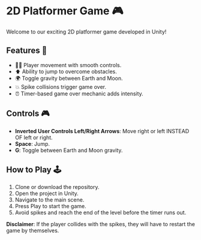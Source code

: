 # 2D Platformer Game 🎮

Welcome to our exciting 2D platformer game developed in Unity!

## Features 🚀

- 🏃‍♂️ Player movement with smooth controls.
- ⬆️ Ability to jump to overcome obstacles.
- 🌍 Toggle gravity between Earth and Moon.
- 💥 Spike collisions trigger game over.
- ⏰ Timer-based game over mechanic adds intensity.

## Controls 🎮

- **Inverted User Controls Left/Right Arrows**: Move right or left INSTEAD OF left or right.
- **Space**: Jump.
- **G**: Toggle between Earth and Moon gravity.

## How to Play 🕹️

1. Clone or download the repository.
2. Open the project in Unity.
3. Navigate to the main scene.
4. Press Play to start the game.
5. Avoid spikes and reach the end of the level before the timer runs out.

**Disclaimer**: If the player collides with the spikes, they will have to restart the game by themselves.
